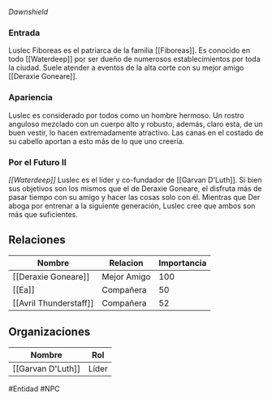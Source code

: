 *Dawnshield*
### Entrada
Luslec Fiboreas es el patriarca de la familia [[Fiboreas]]. Es conocido en todo [[Waterdeep]] por ser dueño de numerosos establecimientos por toda la ciudad. Suele atender a eventos de la alta corte con su mejor amigo [[Deraxie Goneare]].

### Apariencia
Luslec es considerado por todos como un hombre hermoso. Un rostro anguloso mezclado con un cuerpo alto y robusto, además, claro esta, de un buen vestir, lo hacen extremadamente atractivo. Las canas en el costado de su cabello aportan a esto más de lo que uno creería.

### Por el Futuro II
*[[Waterdeep]]*
Luslec es el líder y co-fundador de [[Garvan D'Luth]]. Si bien sus objetivos son los mismos que el de Deraxie Goneare, el disfruta más de pasar tiempo con su amigo y hacer las cosas solo con él. Mientras que Der aboga por entrenar a la siguiente generación, Luslec cree que ambos son más que suficientes.

## Relaciones

| Nombre                 | Relacion    | Importancia |
| ---------------------- | ----------- | ----------- |
| [[Deraxie Goneare]]    | Mejor Amigo | 100         |
| [[Ea]]                 | Compañera   | 50          |
| [[Avril Thunderstaff]] | Compañera   | 52            |

## Organizaciones

| Nombre            | Rol    |
| ----------------- | ------ |
| [[Garvan D'Luth]] | Líder |


#Entidad #NPC 